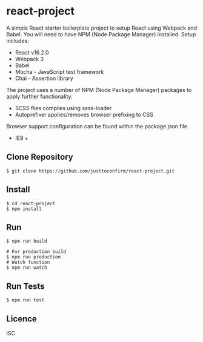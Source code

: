 # react-project
A simple React starter boilerplate project to setup React using Webpack and Babel. You will need to have NPM (Node Package Manager) installed. Setup includes:

* React v16.2.0
* Webpack 3
* Babel
* Mocha - JavaScript test framework
* Chai - Assertion library

The project uses a number of NPM (Node Package Manager) packages to apply further functionality.

* SCSS files compiles using sass-loader
* Autoprefixer applies/removes browser prefixing to CSS

Browser support configuration can be found within the package.json file.

* IE9 +

## Clone Repository
```
$ git clone https://github.com/justtoconfirm/react-project.git
```

## Install
```
$ cd react-project
$ npm install
```

## Run
```
$ npm run build

# For production build
$ npm run production
# Watch function
$ npm run watch
```

## Run Tests
```
$ npm run test
```

## Licence
ISC